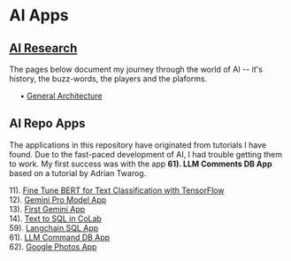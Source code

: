
# AI Apps
## [AI Research](webpages/README.md)  

The pages below document my journey through the world of AI -- it's history, the buzz-words, the players and the plaforms.   

&nbsp; &nbsp;&nbsp;&nbsp;&#x2022; [General Architecture](webpages/AI-Architecture.md)  

## AI Repo Apps 

The applications in this repository have originated from tutorials I have found.  Due to the 
fast-paced development of AI, I had trouble getting them to work.  My first success was 
with the app **61). LLM Comments DB App** based on a tutorial by Adrian Twarog.

11). [Fine Tune BERT for Text Classification with TensorFlow](/setup/d11_bert-text-classification/README.md)  
12). [Gemini Pro Model App](/setup/d12_gemini-pro-model/Gemini-Pro-Model-Tutorial.md)  
13). [First Gemini App    ](/setup/d13_first-gemini-app/ai0103_Setup-1st-Google-Gemini-ML-App.md)  
14). [Text to SQL in CoLab](/setup/d14_text-to-sql/LangChain-SerpAPI-App.md)  
59). [Langchain SQL App   ](/setup/d59_Langchain-sql-app/c59_Langchain-sql-app.md)  
61). [LLM Command DB App  ](/setup/d61_llm-comments-db-app/d61-00_description.md)   
62). [Google Photos App   ](setup/d62_google-photos-app/d62-00_description.md) 

<!--

- 1c2. &nbsp; [Gemini Pro Model App](setup/1c2_gemini-pro-model/Gemini-Pro-Model-Tutorial.md)
- 1c3. &nbsp; [First Gemini App    ](setup/1c3_first-gemini-app/ai0103_Setup-1st-Google-Gemini-ML-App.md)
- 1c4. &nbsp; [Text to SQL in CoLab](setup/1c4_Text-To-SQL-in-Colab/CoLab.md)
- 1c5. &nbsp; [Fine Tune BERT for Text Classification with TensorFlow](setup/1c5_Fine-Tune-BERT-for-Text-Classification-with-TensorFlow\README.md)
-->
